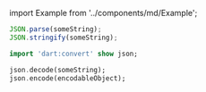 import Example from '../components/md/Example';

<Example reactnative>

```js
JSON.parse(someString);
JSON.stringify(someString);
```

</Example>

<Example flutter>

```dart
import 'dart:convert' show json;

json.decode(someString);
json.encode(encodableObject);
```

</Example>
